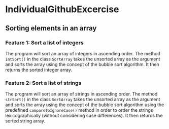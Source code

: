 # IndividualGithubExcercise

## Sorting elements in an array

### **Feature 1**: Sort a list of integers

The program will sort an array of integers in ascending order. The method `intSort()` in the class `SortArray` takes the unsorted array as the argument and sorts the array using the concept of the bubble sort algorithm. It then returns the sorted integer array.

### **Feature 2**: Sort a list of strings

The program will sort an array of strings in ascending order. The method `strSort()` in the class `SortArray` takes the unsorted array as the argument and sorts the array using the concept of the bubble sort algorithm using the predefined `compareToIgnoreCase()` method in order to order the strings lexicographically (without considering case differences). It then returns the sorted string array.
